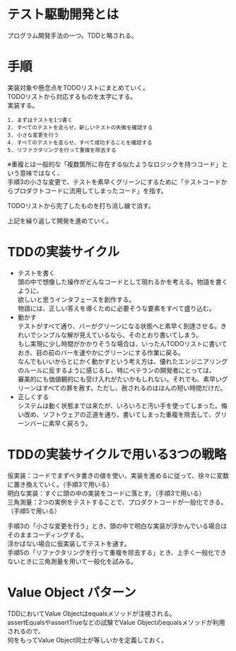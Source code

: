 # テスト駆動開発とは  
プログラム開発手法の一つ。TDDと略される。  
# 手順  
実装対象や懸念点をTODOリストにまとめていく。  
TODOリストから対応するものを太字にする。  
実装する。  
```  
1. まずはテストを1つ書く  
2. すべてのテストを走らせ、新しいテストの失敗を確認する  
3. 小さな変更を行う  
4. すべてのテストを走らせ、すべて成功することを確認する  
5. リファクタリングを行って重複を除去する  
```  
※重複とは一般的な「複数箇所に存在する似たようなロジックを持つコード」という意味ではなく、  
手順3の小さな変更で、テストを素早くグリーンにするために「テストコードからプロダクトコードに流用してしまったコード」を指す。  
  
TODOリストから完了したものを打ち消し線で消す。  
  
上記を繰り返して開発を進めていく。  
# TDDの実装サイクル  
- テストを書く  
頭の中で想像した操作がどんなコードとして現れるかを考える。物語を書くように、  
欲しいと思うインタフェースを創作する。  
物語には、正しい答えを導くために必要そうな要素をすべて盛り込む。  
- 動かす  
テストがすべて通り、バーがグリーンになる状態へと素早く到達させる。きれいでシンプルな解が見えているなら、そのとおり書いてしまう。  
もし実現に少し時間がかかりそうな場合は、いったんTODOリストに書いておき、目の前のバーを速やかにグリーンにする作業に戻る。  
なんでもいいからとにかく動かすという考え方は、優れたエンジニアリングのルールに反するように感じるし、特にベテランの開発者にとっては、  
審美的にも価値観的にも受け入れがたいかもしれない。それでも、素早いグリーンはすべての罪を赦す。ただし、赦されるのはほんの短い時間だけだ。  
- 正しくする  
システムは動く状態までは来たが、いろいろと汚い手を使ってしまった。悔い改め、ソフトウェアの正道を通り、書いてしまった重複を除去して、グリーンバーに素早く戻ろう。  
  
# TDDの実装サイクルで用いる3つの戦略  
仮実装：コードでまずベタ書きの値を使い、実装を進めるに従って、徐々に変数に置き換えていく。（手順3で用いる）  
明白な実装：すぐに頭の中の実装をコードに落とす。（手順3で用いる）  
三角測量：2つの実例をテストすることで、プロダクトコードが一般化できる。（手順5で用いる）  
  
手順3の「小さな変更を行う」とき、頭の中で明白な実装が浮かんでいる場合はそのままコーディングする。  
浮かばない場合に仮実装してテストを通す。  
手順5の「リファクタリングを行って重複を除去する」とき、上手く一般化できないときに三角測量を用いて一般化を試みる。  
  
# Value Object パターン  
TDDにおいてValue Objectはequalsメソッドが注視される。  
assertEqualsやassertTrueなどの試験でValue Objectのequalsメソッドが利用されるので、  
何をもってValue Object同士が等しいかを定義しておく。  
